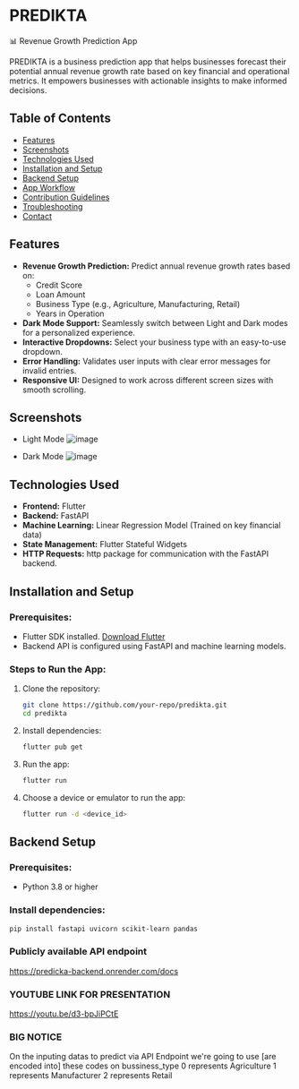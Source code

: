 # PREDIKTA
📊 Revenue Growth Prediction App

PREDIKTA is a business prediction app that helps businesses forecast their potential annual revenue growth rate based on key financial and operational metrics. It empowers businesses with actionable insights to make informed decisions.

## Table of Contents
- [Features](#features)
- [Screenshots](#screenshots)
- [Technologies Used](#technologies-used)
- [Installation and Setup](#installation-and-setup)
- [Backend Setup](#backend-setup)
- [App Workflow](#app-workflow)
- [Contribution Guidelines](#contribution-guidelines)
- [Troubleshooting](#troubleshooting)
- [Contact](#contact)

## Features
- **Revenue Growth Prediction:** Predict annual revenue growth rates based on:
  - Credit Score
  - Loan Amount
  - Business Type (e.g., Agriculture, Manufacturing, Retail)
  - Years in Operation
- **Dark Mode Support:** Seamlessly switch between Light and Dark modes for a personalized experience.
- **Interactive Dropdowns:** Select your business type with an easy-to-use dropdown.
- **Error Handling:** Validates user inputs with clear error messages for invalid entries.
- **Responsive UI:** Designed to work across different screen sizes with smooth scrolling.

## Screenshots
- Light Mode
  ![image](https://github.com/user-attachments/assets/4f3890ca-b4c7-41e2-9163-b94bf0cc84b2)

- Dark Mode
  ![image](https://github.com/user-attachments/assets/72162745-0bdb-45dd-a1c4-5185359e7cc3)


## Technologies Used
- **Frontend:** Flutter
- **Backend:** FastAPI
- **Machine Learning:** Linear Regression Model (Trained on key financial data)
- **State Management:** Flutter Stateful Widgets
- **HTTP Requests:** http package for communication with the FastAPI backend.

## Installation and Setup
### Prerequisites:
- Flutter SDK installed. [Download Flutter](https://flutter.dev/docs/get-started/install)
- Backend API is configured using FastAPI and machine learning models.

### Steps to Run the App:
1. Clone the repository:
    ```bash
    git clone https://github.com/your-repo/predikta.git
    cd predikta
    ```
2. Install dependencies:
    ```bash
    flutter pub get
    ```
3. Run the app:
    ```bash
    flutter run
    ```
4. Choose a device or emulator to run the app:
    ```bash
    flutter run -d <device_id>
    ```

## Backend Setup
### Prerequisites:
- Python 3.8 or higher

### Install dependencies:
```bash
pip install fastapi uvicorn scikit-learn pandas
```

### Publicly available API endpoint
https://predicka-backend.onrender.com/docs

### YOUTUBE LINK FOR PRESENTATION
https://youtu.be/d3-bpJiPCtE



### BIG NOTICE 
On the inputing datas to predict via API Endpoint we're going to use [are encoded into] these codes on bussiness_type
0 represents Agriculture
1 represents Manufacturer
2 represents Retail



